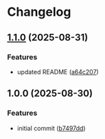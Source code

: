# Changelog

## [1.1.0](https://github.com/nico-i/svestro/compare/v1.0.0...v1.1.0) (2025-08-31)


### Features

* updated README ([a64c207](https://github.com/nico-i/svestro/commit/a64c2078d932635a83efe514ba5274b1bb64ea01))

## 1.0.0 (2025-08-30)


### Features

* initial commit ([b7497dd](https://github.com/nico-i/svestro/commit/b7497dd6cdcf221a61dfc42ccccd3dc89a654863))

